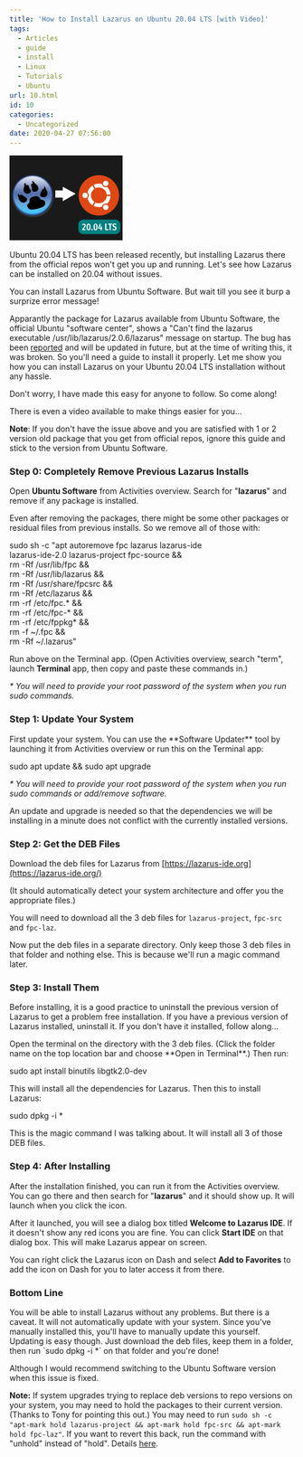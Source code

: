 ```yaml
---
title: 'How to Install Lazarus on Ubuntu 20.04 LTS [with Video]'
tags:
  - Articles
  - guide
  - install
  - Linux
  - Tutorials
  - Ubuntu
url: 10.html
id: 10
categories:
  - Uncategorized
date: 2020-04-27 07:56:00
---
```


[![](install-lazarus-ubuntu-20-04/lazarus-install-ubuntu-thumb.png)](install-lazarus-ubuntu-20-04/lazarus-install-ubuntu-thumb.png)

Ubuntu 20.04 LTS has been released recently, but installing Lazarus there from the official repos won't get you up and running. Let's see how Lazarus can be installed on 20.04 without issues.  
  
  
You can install Lazarus from Ubuntu Software. But wait till you see it burp a surprize error message!  
  
Apparantly the package for Lazarus available from Ubuntu Software, the official Ubuntu "software center", shows a "Can't find the lazarus executable /usr/lib/lazarus/2.0.6/lazarus" message on startup. The bug has been [reported](https://bugs.freepascal.org/view.php?id=36572) and will be updated in future, but at the time of writing this, it was broken. So you'll need a guide to install it properly. Let me show you how you can install Lazarus on your Ubuntu 20.04 LTS installation without any hassle.  
  
Don't worry, I have made this easy for anyone to follow. So come along!  
  
There is even a video available to make things easier for you...  
  

  
  
**Note**: If you don't have the issue above and you are satisfied with 1 or 2 version old package that you get from official repos, ignore this guide and stick to the version from Ubuntu Software.  
  

### Step 0: Completely Remove Previous Lazarus Installs

Open **Ubuntu Software** from Activities overview. Search for "**lazarus**" and remove if any package is installed.  
  
Even after removing the packages, there might be some other packages or residual files from previous installs. So we remove all of those with:  
  

sudo sh -c "apt autoremove fpc lazarus lazarus-ide   
lazarus-ide-2.0 lazarus-project fpc-source &&   
rm -Rf /usr/lib/fpc &&   
rm -Rf /usr/lib/lazarus &&   
rm -Rf /usr/share/fpcsrc &&   
rm -Rf /etc/lazarus &&   
rm -rf /etc/fpc.\* &&   
rm -rf /etc/fpc-\* &&   
rm -rf /etc/fppkg\* &&   
rm -f ~/.fpc &&   
rm -Rf ~/.lazarus"  

  
Run above on the Terminal app. (Open Activities overview, search "term", launch **Terminal** app, then copy and paste these commands in.)  
  
_\* You will need to provide your root password of the system when you run sudo commands._  
  
  

### Step 1: Update Your System

First update your system. You can use the \*\*Software Updater\*\* tool by launching it from Activities overview or run this on the Terminal app:  
  

sudo apt update && sudo apt upgrade  

  
_\* You will need to provide your root password of the system when you run sudo commands or add/remove software._  
  
An update and upgrade is needed so that the dependencies we will be installing in a minute does not conflict with the currently installed versions.  
  
  

### Step 2: Get the DEB Files

Download the deb files for Lazarus from [https://lazarus-ide.org](https://lazarus-ide.org/)  
  
(It should automatically detect your system architecture and offer you the appropriate files.)  
  
You will need to download all the 3 deb files for `lazarus-project`, `fpc-src` and `fpc-laz`.  
  
Now put the deb files in a separate directory. Only keep those 3 deb files in that folder and nothing else. This is because we'll run a magic command later.  
  
  
  

### Step 3: Install Them

Before installing, it is a good practice to uninstall the previous version of Lazarus to get a problem free installation. If you have a previous version of Lazarus installed, uninstall it. If you don't have it installed, follow along...  
  
Open the terminal on the directory with the 3 deb files. (Click the folder name on the top location bar and choose \*\*Open in Terminal\*\*.) Then run:  
  

sudo apt install binutils libgtk2.0-dev  

  
This will install all the dependencies for Lazarus. Then this to install Lazarus:  
  

sudo dpkg -i \*  

  
This is the magic command I was talking about. It will install all 3 of those DEB files.  
  
  

### Step 4: After Installing

After the installation finished, you can run it from the Activities overview. You can go there and then search for "**lazarus**" and it should show up. It will launch when you click the icon.  
  
After it launched, you will see a dialog box titled **Welcome to Lazarus IDE**. If it doesn't show any red icons you are fine. You can click **Start IDE** on that dialog box. This will make Lazarus appear on screen.  
  
You can right click the Lazarus icon on Dash and select **Add to Favorites** to add the icon on Dash for you to later access it from there.  
  
  

### Bottom Line

You will be able to install Lazarus without any problems. But there is a caveat. It will not automatically update with your system. Since you've manually installed this, you'll have to manually update this yourself. Updating is easy though. Just download the deb files, keep them in a folder, then run \`sudo dpkg -i \*\` on that folder and you're done!  
  
Although I would recommend switching to the Ubuntu Software version when this issue is fixed.  
  
**Note:** If system upgrades trying to replace deb versions to repo versions on your system, you may need to hold the packages to their current version. (Thanks to Tony for pointing this out.) You may need to run `sudo sh -c "apt-mark hold lazarus-project && apt-mark hold fpc-src && apt-mark hold fpc-laz"`. If you want to revert this back, run the command with "unhold" instead of "hold". Details [here](https://askubuntu.com/a/18656).